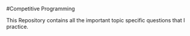 #Competitive Programming

This Repository contains all the important topic specific questions that I practice.